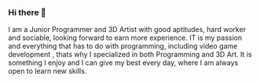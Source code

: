 ### Hi there 👋

<!--
**ACB072/ACB072** is a ✨ _special_ ✨ repository because its `README.md` (this file) appears on your GitHub profile.

Here are some ideas to get you started:

- 🔭 I’m currently working on ...
- 🌱 I’m currently learning ...
- 👯 I’m looking to collaborate on ...
- 🤔 I’m looking for help with ...
- 💬 Ask me about ...
- 📫 How to reach me: ...
- 😄 Pronouns: ...
- ⚡ Fun fact: ...
-->
I am a Junior Programmer and 3D Artist with good aptitudes, hard worker and sociable, looking forward to earn more experience. IT is my passion and everything that has to do with programming, including video game development , thats why I specialized in both Programming and 3D Art. It is something I enjoy and I can give my best every day, where I am always open to learn new skills.
